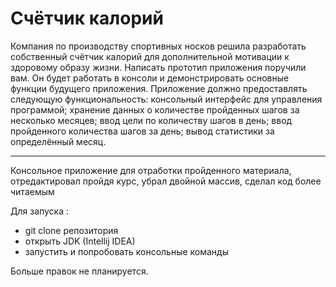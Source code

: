# Cчётчик калорий 


Компания по производству спортивных носков решила разработать собственный счётчик калорий для дополнительной мотивации к здоровому образу жизни. Написать прототип приложения поручили вам. Он будет работать в консоли и демонстрировать основные функции будущего приложения.
Приложение должно предоставлять следующую функциональность:
консольный интерфейс для управления программой;
хранение данных о количестве пройденных шагов за несколько месяцев;
ввод цели по количеству шагов в день;
ввод пройденного количества шагов за день;
вывод статистики за определённый месяц.

--------
Консольное приложение для отработки пройденного материала, отредактировал пройдя курс, убрал двойной массив, сделал код более читаемым

Для запуска : 
- git clone репозитория
- открыть JDK (Intellij IDEA)
- запустить и попробовать консольные команды

Больше правок не планируется.
